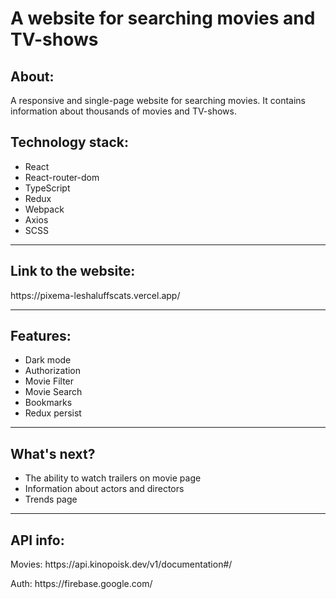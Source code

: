 <h1>A website for searching movies and TV-shows</h1>

<h2>About:</h2>
<p>A responsive and single-page website for searching movies.
It contains information about thousands of movies and TV-shows.</p>

<h2>Technology stack: </h2>
 <ul>
    <li>React</li>
    <li>React-router-dom</li>
    <li>TypeScript</li>
    <li>Redux</li>
    <li>Webpack</li>
    <li>Axios</li>
    <li>SCSS</li>
 </ul>
 <hr></hr>

 <h2>Link to the website:</h2> 
 <a>https://pixema-leshaluffscats.vercel.app/</a>
 <hr></hr>


 <h2>Features:</h2>
  <ul>
    <li>Dark mode</li>
    <li>Authorization</li>
    <li>Movie Filter</li>
    <li>Movie Search</li>
    <li>Bookmarks</li>
    <li>Redux persist</li>
 </ul>

 <hr></hr>
<h2>What's next?</h2>
 <ul>
    <li>The ability to watch trailers on movie page</li>
    <li>Information about actors and directors</li>
    <li>Trends page</li>
 </ul>
 <hr></hr>

 <h2>API info:</h2>
 <p>Movies: <a>https://api.kinopoisk.dev/v1/documentation#/</a></p>
 <p>Auth: <a>https://firebase.google.com/</a></p>

